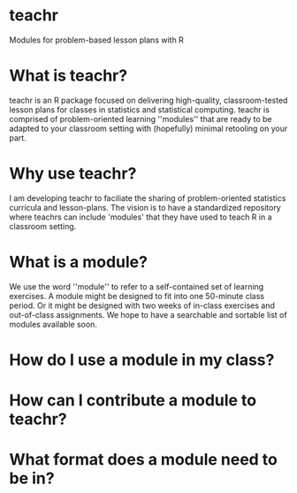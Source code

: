 # teachr

Modules for problem-based lesson plans with R

# What is teachr?

teachr is an R package focused on delivering high-quality, classroom-tested lesson plans for classes in statistics and statistical computing. teachr is comprised of problem-oriented learning ''modules'' that are ready to be adapted to your classroom setting with (hopefully) minimal retooling on your part. 

# Why use teachr?

I am developing teachr to faciliate the sharing of problem-oriented statistics curricula and lesson-plans. The vision is to have a standardized repository where teachrs can include 'modules'  that they have used to teach R in a classroom setting.

# What is a module?

We use the word ''module'' to refer to a self-contained set of learning exercises. A module might be designed to fit into one 50-minute class period. Or it might be designed with two weeks of in-class exercises and out-of-class assignments. We hope to have a searchable and sortable list of modules available soon. 

# How do I use a module in my class?


# How can I contribute a module to teachr?


# What format does a module need to be in?


